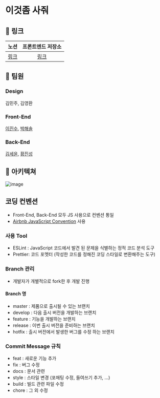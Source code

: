 # 이것좀 사줘

## 🔗 링크
노션 | 프론트엔드 저장소 |
:---: | :---: 
[링크](https://www.notion.so/DnD-4-1445a1f48ca34d17bf55beccf8263149) | [링크](https://github.com/dnd-mentee-4th/dnd-mentee-4th-4-frontend)
## 💁 팀원

### Design
김민주, 김영환

### Front-End
[이진수](https://github.com/dgujs), [박해솔](https://github.com/phaesol)

### Back-End
[김세윤](https://github.com/ksy90101), [황진성](https://github.com/JinseongHwang)

## 📜 아키텍쳐
![image](https://user-images.githubusercontent.com/53366407/106076649-53bce400-6153-11eb-912e-ccfb2f318635.png)

## 코딩 컨벤션
- Front-End, Back-End 모두 JS 사용으로 컨벤션 통일
- [Airbnb JavaScript Convention](https://github.com/airbnb/javascript) 사용

### 사용 Tool
- ESLint : JavaScript 코드에서 발견 된 문제을 식별하는 정적 코드 분석 도구
- Prettier: 코드 포멧터 (작성한 코드를 정해진 코딩 스타일로 변환해주는 도구)

### Branch 관리
- 개발자가 개별적으로 fork한 후 개발 진행
#### Branch 명
- master : 제품으로 출시될 수 있는 브랜치
- develop : 다음 출시 버전을 개발하는 브랜치
- feature : 기능을 개발하는 브랜치
- release : 이번 출시 버전을 준비하는 브랜치
- hotfix : 출시 버전에서 발생한 버그를 수정 하는 브랜치
### Commit Message 규칙
- feat : 새로운 기능 추가
- fix : 버그 수정
- docs : 문서 관련
- style : 스타일 변경 (포매팅 수정, 들여쓰기 추가, …)
- build : 빌드 관련 파일 수정
- chore : 그 외 수정
